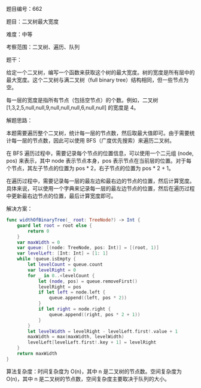题目编号：662

题目：二叉树最大宽度

难度：中等

考察范围：二叉树、遍历、队列

题干：

给定一个二叉树，编写一个函数来获取这个树的最大宽度。树的宽度是所有层中的最大宽度。这个二叉树与满二叉树（full binary tree）结构相同，但一些节点为空。

每一层的宽度是指所有节点（包括空节点）的个数。例如，二叉树 [1,3,2,5,null,null,9,null,null,null,6,null,null] 的宽度是 4。

解题思路：

本题需要遍历整个二叉树，统计每一层的节点数，然后取最大值即可。由于需要统计每一层的节点数，因此可以使用 BFS（广度优先搜索）来遍历二叉树。

在 BFS 遍历过程中，需要记录每个节点的位置信息，可以使用一个二元组 (node, pos) 来表示，其中 node 表示节点本身，pos 表示节点在当前层的位置。对于每个节点，其左子节点的位置为 pos * 2，右子节点的位置为 pos * 2 + 1。

在遍历过程中，需要记录每一层的最左边和最右边的节点的位置，然后计算宽度。具体来说，可以使用一个字典来记录每一层的最左边节点的位置，然后在遍历过程中更新最右边节点的位置，最后计算宽度即可。

解决方案：

```swift
func widthOfBinaryTree(_ root: TreeNode?) -> Int {
    guard let root = root else {
        return 0
    }
    var maxWidth = 0
    var queue: [(node: TreeNode, pos: Int)] = [(root, 1)]
    var levelLeft: [Int: Int] = [1: 1]
    while !queue.isEmpty {
        let levelCount = queue.count
        var levelRight = 0
        for _ in 0..<levelCount {
            let (node, pos) = queue.removeFirst()
            levelRight = pos
            if let left = node.left {
                queue.append((left, pos * 2))
            }
            if let right = node.right {
                queue.append((right, pos * 2 + 1))
            }
        }
        let levelWidth = levelRight - levelLeft.first!.value + 1
        maxWidth = max(maxWidth, levelWidth)
        levelLeft[levelLeft.first!.key + 1] = levelRight
    }
    return maxWidth
}
```

算法复杂度：时间复杂度为 O(n)，其中 n 是二叉树的节点数。空间复杂度为 O(n)，其中 n 是二叉树的节点数，空间复杂度主要取决于队列的大小。